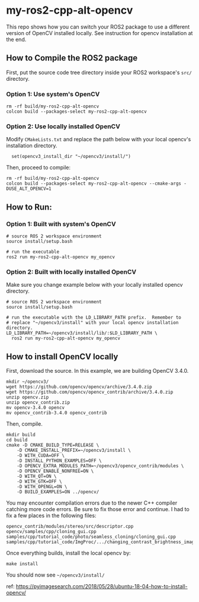 # my-ros2-cpp-alt-opencv

This repo shows how you can switch your ROS2 package to use a
different version of OpenCV installed locally.  See instruction for
opencv installation at the end.

## How to Compile the ROS2 package

First, put the source code tree directory inside your ROS2 workspace's `src/` directory.

### Option 1: Use system's OpenCV

```
rm -rf build/my-ros2-cpp-alt-opencv
colcon build --packages-select my-ros2-cpp-alt-opencv
```

### Option 2: Use locally installed OpenCV

Modify `CMakeLists.txt` and replace the path below with your local
opencv's installation directory.

```
  set(opencv3_install_dir "~/opencv3/install/")
```

Then, proceed to compile:


```
rm -rf build/my-ros2-cpp-alt-opencv
colcon build --packages-select my-ros2-cpp-alt-opencv --cmake-args -DUSE_ALT_OPENCV=1 
```


## How to Run:

### Option 1: Built with system's OpenCV

```
# source ROS 2 workspace environment
source install/setup.bash

# run the executable
ros2 run my-ros2-cpp-alt-opencv my_opencv
```

### Option 2: Built with locally installed OpenCV

Make sure you change example below with your locally installed opencv directory.

```
# source ROS 2 workspace environment
source install/setup.bash

# run the executable with the LD_LIBRARY_PATH prefix.  Remember to
# replace "~/opencv3/install" with your local opencv installation directory.
LD_LIBRARY_PATH=~/opencv3/install/lib/:$LD_LIBRARY_PATH \
  ros2 run my-ros2-cpp-alt-opencv my_opencv
```

## How to install OpenCV locally
First, download the source.  In this example, we are building OpenCV 3.4.0.

```
mkdir ~/opencv3/
wget https://github.com/opencv/opencv/archive/3.4.0.zip
wget https://github.com/opencv/opencv_contrib/archive/3.4.0.zip
unzip opencv.zip
unzip opencv_contrib.zip
mv opencv-3.4.0 opencv
mv opencv_contrib-3.4.0 opencv_contrib
```

Then, compile.  

```
mkdir build
cd build
cmake -D CMAKE_BUILD_TYPE=RELEASE \
    -D CMAKE_INSTALL_PREFIX=~/opencv3/install \
    -D WITH_CUDA=OFF \
    -D INSTALL_PYTHON_EXAMPLES=OFF \
    -D OPENCV_EXTRA_MODULES_PATH=~/opencv3/opencv_contrib/modules \
    -D OPENCV_ENABLE_NONFREE=ON \
    -D WITH_QT=ON \
    -D WITH_GTK=OFF \
    -D WITH_OPENGL=ON \
    -D BUILD_EXAMPLES=ON ../opencv/
```

You may encounter compilation errors due to the newer
C++ compiler catching more code errors.  Be sure to fix those error
and continue.  I had to fix a few places in the following files:

    opencv_contrib/modules/stereo/src/descriptor.cpp
    opencv/samples/cpp/cloning_gui.cpp
    samples/cpp/tutorial_code/photo/seamless_cloning/cloning_gui.cpp
    samples/cpp/tutorial_code/ImgProc/.../changing_contrast_brightness_image.cpp


Once everything builds, install the local opencv by:

``` 
make install
```

You should now see `~/opencv3/install/`

ref: https://pyimagesearch.com/2018/05/28/ubuntu-18-04-how-to-install-opencv/

